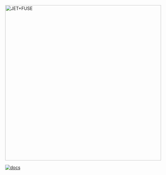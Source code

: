 <img width="500" src="https://github.com/user-attachments/assets/fcd485bc-3897-4eda-8c49-616369a14ff5" alt="JET+FUSE">

[![docs](https://github.com/user-attachments/assets/1acbf22f-51c3-496e-92ac-36a88f771dc4)](https://jetenginex.github.io/docs/)
